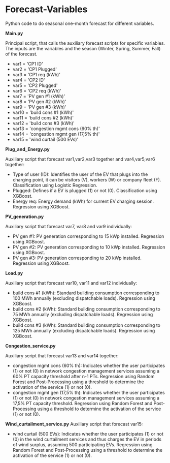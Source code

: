 # Forecast-Variables

Python code to do seasonal one-month forecast for different variables.

**Main.py**

Principal script, that calls the auxiliary forecast scripts for specific variables. 
The inputs are the variables and the season (Winter, Spring, Summer, Fall) of the forecast.
- var1 = 'CP1 ID' 
- var2 = 'CP1 Plugged'
- var3 = 'CP1 req (kWh)'
- var4 = 'CP2 ID'
- var5 = 'CP2 Plugged'
- var6 = 'CP2 req (kWh)'
- var7 = 'PV gen #1 (kWh)'
- var8 = 'PV gen #2 (kWh)'
- var9 = 'PV gen #3 (kWh)'
- var10 = 'build cons #1 (kWh)'
- var11 = 'build cons #2 (kWh)'
- var12 = 'build cons #3 (kWh)'
- var13 = 'congestion mgmt cons (60% th)'
- var14 = 'congestion mgmt gen (17,5% th)'
- var15 = 'wind curtail (500 EVs)'

**Plug_and_Energy.py**

Auxiliary script that forecast var1,var2,var3 together and var4,var5,var6 together:
- Type of user (ID): Identifies the user of the EV that plugs into the charging point, it can be visitors (V), workers (W) or company fleet (F). Classification using Logistic Regression.
- Plugged: Defines if a EV is plugged (1) or not (0). Classification using XGBoost.
- Energy req: Energy demand (kWh) for current EV charging session. Regression using XGBoost. 

**PV_generation.py**

Auxiliary script that forecast var7, var8 and var9 individually:
- PV gen #1: PV generation corresponding to 15 kWp installed. Regression using XGBoost.
- PV gen #2: PV generation corresponding to 10 kWp installed. Regression using XGBoost.
- PV gen #3: PV generation corresponding to 20 kWp installed. Regression using XGBoost.

**Load.py**

Auxiliary script that forecast var10, var11 and var12 individually:
- build cons #1 (kWh): Standard building consumption corresponding to 100 MWh annually (excluding dispatchable loads). Regression using XGBoost.
- build cons #2 (kWh): Standard building consumption corresponding to 75 MWh annually (excluding dispatchable loads). Regression using XGBoost.
- build cons #3 (kWh): Standard building consumption corresponding to 125 MWh annually (excluding dispatchable loads). Regression using XGBoost.

**Congestion_service.py**

Auxiliary script that forecast var13 and var14 together:
- congestion mgmt cons (60% th): Indicates whether the user participates (1) or not (0) in network congestion management services assuming a 60% PT capacity threshold after n-1 PTs. Regression using Random Forest and Post-Processing using a threshold to determine the activation of the service (1) or not (0).
- congestion mgmt gen (17,5% th): Indicates whether the user participates (1) or not (0) in network congestion management services assuming a 17,5% PT capacity threshold. Regression using Random Forest and Post-Processing using a threshold to determine the activation of the service (1) or not (0).

**Wind_curtailment_service.py**
Auxiliary script that forecast var15:
- wind curtail (500 EVs): Indicates whether the user participates (1) or not (0) in the wind curtailment services and thus charges the EV in periods of wind surplus, assuming 500 participating EVs. Regression using Random Forest and Post-Processing using a threshold to determine the activation of the service (1) or not (0).
